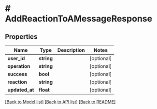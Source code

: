# # AddReactionToAMessageResponse

## Properties

Name | Type | Description | Notes
------------ | ------------- | ------------- | -------------
**user_id** | **string** |  | [optional]
**operation** | **string** |  | [optional]
**success** | **bool** |  | [optional]
**reaction** | **string** |  | [optional]
**updated_at** | **float** |  | [optional]

[[Back to Model list]](../../README.md#models) [[Back to API list]](../../README.md#endpoints) [[Back to README]](../../README.md)
